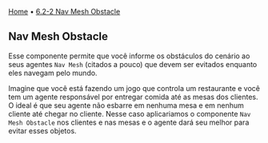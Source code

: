 [Home](../HomePT.md) • [6.2-2 Nav Mesh Obstacle](#)
## Nav Mesh Obstacle

Esse componente permite que você informe os obstáculos do cenário ao seus agentes `Nav Mesh` (citados a pouco) que devem ser evitados enquanto eles navegam pelo mundo.

Imagine que você está fazendo um jogo que controla um restaurante e você tem um agente responsável por entregar comida até as mesas dos clientes. O ideal é que seu agente não esbarre em nenhuma mesa e em nenhum cliente até chegar no cliente. Nesse caso aplicariamos o componente `Nav Mesh Obstacle` nos clientes e nas mesas e o agente dará seu melhor para evitar esses objetos.

